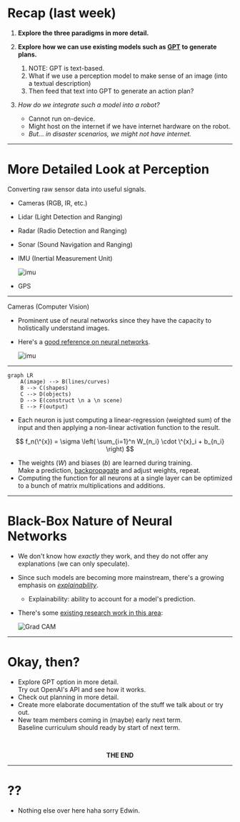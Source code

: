 # Recap (last week)

1. **Explore the three paradigms in more detail.**
2. **Explore how we can use existing models such as [GPT](https://openai.com/research/gpt-4) to generate plans.**

    1. NOTE: GPT is text-based.
    2. What if we use a perception model to make sense of an image (into a textual description)
    3. Then feed that text into GPT to generate an action plan?

3. _How do we integrate such a model into a robot?_

    - Cannot run on-device.
    - Might host on the internet if we have internet hardware on the robot.
    - _But... in disaster scenarios, we might not have internet._

---

# More Detailed Look at Perception

Converting raw sensor data into useful signals.

- Cameras (RGB, IR, etc.)
- Lidar (Light Detection and Ranging)
- Radar (Radio Detection and Ranging)
- Sonar (Sound Navigation and Ranging)
- IMU (Inertial Measurement Unit)
  <div class="w-50 h-30 m-left">

  ![imu](/images/02/imu.png)

  </div>
- GPS

---

Cameras (Computer Vision)

- Prominent use of neural networks since they have the capacity to holistically understand images.
- Here's a [good reference on neural networks](https://www.ibm.com/topics/neural-networks).

  <div class="w-100 h-100 m-left">

  ![imu](/images/02/neural-net.png)

  </div>

---

```mermaid
graph LR
    A(image) --> B(lines/curves)
    B --> C(shapes)
    C --> D(objects)
    D --> E(construct \n a \n scene)
    E --> F(output)
```

- Each neuron is just computing a linear-regression (weighted sum) of the input
  and then applying a non-linear activation function to the result.

$$
f_n(\^{x}) = \sigma \left( \sum_{i=1}^n W_{n_i} \cdot \^{x}_i + b_{n_i} \right)
$$

- The weights ($W$) and biases ($b$) are learned during training.  
  <span color="red"> Make a prediction, [backpropagate](https://developer.ibm.com/articles/cc-cognitive-neural-networks-deep-dive/) and adjust weights, repeat. </span>
- Computing the function for all neurons at a single layer can be optimized to a bunch of matrix multiplications and additions.

---

# Black-Box Nature of Neural Networks

- We don't know how _exactly_ they work, and they do not
 offer any explanations (we can only speculate).
- Since such models are becoming more mainstream, there's a
  growing emphasis on [_explainability_](https://www.ibm.com/topics/explainable-ai).
  - <span color="red"> Explainability: ability to account for a model's prediction. </span>
- There's some [existing research work in this area](https://arxiv.org/pdf/1610.02391.pdf):

  <div class="w-80 m-auto">

  ![Grad CAM](/images/02/grad-cam.png)

  </div>

---

# Okay, then?

- Explore GPT option in more detail.  
  <span color="red"> Try out OpenAI's API and see how it works. </span>
- Check out planning in more detail.
- Create more elaborate documentation of the stuff we talk about or try out.
- New team members coming in (maybe) early next term.  
  <span color="red">
    Baseline curriculum should ready by start of next term.
  </span>

<div align="center">

<br />

**THE END**

</div>

---

# ??

- Nothing else over here haha sorry Edwin.
